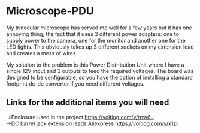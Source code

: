 # Microscope-PDU
My trinocular microscope has served me well for a few years but it has one annoying thing, the fact that it uses 3 different power adapters: one to supply power to the camera, one for the monitor and another one for the LED lights. This obviously takes up 3 different sockets on my extension lead and creates a mess of wires.

My solution to the problem is this Power Distribution Unit where I have a single 12V input and 3 outputs to feed the required voltages. The board was designed to be configurable, so you have the option of installing a standard footprint dc-dc converter if you need different voltages.

## Links for the additional items you will need
→Enclosure used in the project
https://voltlog.com/y/rpw6u<br />
→DC barrel jack extension leads
Aliexpress https://voltlog.com/y/x1zli
